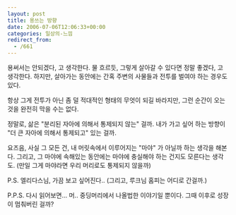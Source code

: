 ```yaml
---
layout: post
title: 용쓰는 방향
date: 2006-07-06T12:06:33+00:00
categories: 일상의-느낌
redirect_from:
  - /661
---
```


용써서는 안되겠다, 고 생각한다. 물 흐르듯, 그렇게 살아갈 수 있다면 정말 좋겠다, 고 생각한다. 하지만, 살아가는 동안에는 간혹 주변의 사물들과 전투를 벌여야 하는 경우도 있다.

항상 그게 전투가 아닌 좀 덜 적대적인 형태의 무엇이 되길 바라지만, 그런 순간이 오는 것을 완전히 막을 수는 없다.

정말로, 삶은 "분리된 자아에 의해서 통제되지 않는" 걸까. 내가 가고 싶어 하는 방향이 "더 큰 자아에 의해서 통제되고" 있는 걸까.

요즈음, 사실 그 모든 건, 내 머릿속에서 이루어지는 "마야" 가 아닐까 하는 생각을 해본다. 그리고, 그 마야에 속해있는 동안에는 마야에 충실해야 하는 건지도 모른다는 생각도. (만일 그게 마야라면 우리 머리로도 통제되지 않을까)

P.S. 엘리다스님, 가끔 보고 싶어진다.. (그리고, 루크님 홈피는 어디로 간걸까.)

P.P.S. 다시 읽어보면... 머.. 중딩머리에서 나올법한 이야기일 뿐이다. 그때 이후로 성장이 멈춰버린 걸까?
<div id=comments>
</div>
